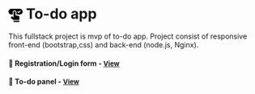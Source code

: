 # <span><img src="./front-end/pictures/booking.png" alt=to-do style="height: 1em; vertical-align: middle;"></span> To-do app 

This fullstack project is mvp of to-do app. Project consist of responsive front-end (bootstrap,css) and back-end (node.js, Nginx).

<h4>🔹 Registration/Login form - <a href="https://simonakom.github.io/todo-list-app/front-end/index.html" style="font-size:small;">View</a><h4>
<h4>🔹 To-do panel - <a href="https://simonakom.github.io/todo-list-app/front-end/todos.html" style="font-size:small;">View</a><h4>







